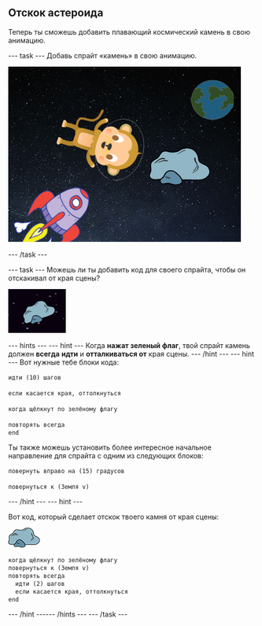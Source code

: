 ## Отскок астероида

Теперь ты сможешь добавить плавающий космический камень в свою анимацию.

--- task --- Добавь спрайт «камень» в свою анимацию.

![Добавление спрайта камень](images/space-rock-sprite.png)

--- /task ---

--- task --- Можешь ли ты добавить код для своего спрайта, чтобы он отскакивал от края сцены?

![Тестирование отскакивающего камня](images/space-bounce-test.png)

--- hints ---
 --- hint --- Когда **нажат зеленый флаг**, твой спрайт камень должен **всегда** **идти** и **отталкиваться от** края сцены.
--- /hint ---
 --- hint --- Вот нужные тебе блоки кода:

```blocks3
идти (10) шагов

если касается края, оттолкнуться

когда щёлкнут по зелёному флагу

повторять всегда
end
```

Ты также можешь установить более интересное начальное направление для спрайта с одним из следующих блоков:

```blocks3
повернуть вправо на (15) градусов

повернуться к (Земля v)
```

--- /hint --- --- hint ---

Вот код, который сделает отскок твоего камня от края сцены:

![Спрайт камень](images/sprite-rock.png)

```blocks3
когда щёлкнут по зелёному флагу
повернуться к (Земля v)
повторять всегда 
  идти (2) шагов
  если касается края, оттолкнуться
end
```

--- /hint ------ /hints --- --- /task ---